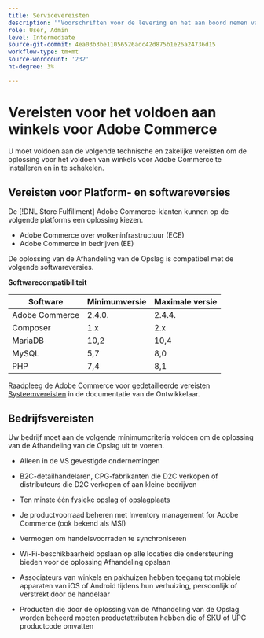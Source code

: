 ```yaml
---
title: Servicevereisten
description: '"Voorschriften voor de levering en het aan boord nemen van de [!DNL Store Fulfillment Manager] service"'
role: User, Admin
level: Intermediate
source-git-commit: 4ea03b3be11056526adc42d875b1e26a24736d15
workflow-type: tm+mt
source-wordcount: '232'
ht-degree: 3%

---
```



# Vereisten voor het voldoen aan winkels voor Adobe Commerce

U moet voldoen aan de volgende technische en zakelijke vereisten om de oplossing voor het voldoen van winkels voor Adobe Commerce te installeren en in te schakelen.

## Vereisten voor Platform- en softwareversies

De [!DNL Store Fulfillment] Adobe Commerce-klanten kunnen op de volgende platforms een oplossing kiezen.

* Adobe Commerce over wolkeninfrastructuur (ECE)
* Adobe Commerce in bedrijven (EE)

De oplossing van de Afhandeling van de Opslag is compatibel met de volgende softwareversies.

**Softwarecompatibiliteit**

| **Software** | **Minimumversie** | **Maximale versie** |
|----------------|---------------------|---------------------|
| Adobe Commerce | 2.4.0. | 2.4.4. |
| Composer | 1.x | 2.x |
| MariaDB | 10,2 | 10,4 |
| MySQL | 5,7 | 8,0 |
| PHP | 7,4 | 8,1 |

Raadpleeg de Adobe Commerce voor gedetailleerde vereisten [Systeemvereisten](https://devdocs.magento.com/guides/v2.4/install-gde/system-requirements.html) in de documentatie van de Ontwikkelaar.

## Bedrijfsvereisten

Uw bedrijf moet aan de volgende minimumcriteria voldoen om de oplossing van de Afhandeling van de Opslag uit te voeren.

* Alleen in de VS gevestigde ondernemingen

* B2C-detailhandelaren, CPG-fabrikanten die D2C verkopen of distributeurs die D2C verkopen of aan kleine bedrijven

* Ten minste één fysieke opslag of opslagplaats

* Je productvoorraad beheren met Inventory management for Adobe Commerce (ook bekend als MSI)

* Vermogen om handelsvoorraden te synchroniseren

* Wi-Fi-beschikbaarheid opslaan op alle locaties die ondersteuning bieden voor de oplossing Afhandeling opslaan

* Associateurs van winkels en pakhuizen hebben toegang tot mobiele apparaten van iOS of Android tijdens hun verhuizing, persoonlijk of verstrekt door de handelaar

* Producten die door de oplossing van de Afhandeling van de Opslag worden beheerd moeten productattributen hebben die of SKU of UPC productcode omvatten
